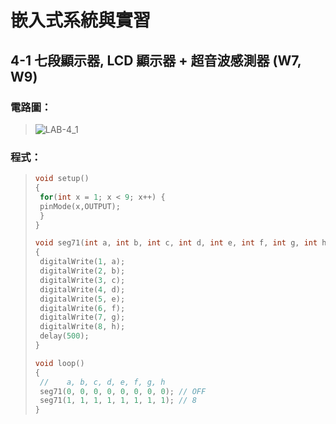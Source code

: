 # 嵌入式系統與實習

## 4-1 七段顯示器, LCD 顯示器 + 超音波感測器 (W7, W9) 

### 電路圖：
> ![LAB-4_1](https://user-images.githubusercontent.com/31268069/137610806-cb647f05-5665-43d8-8ae7-a5f815538590.gif)

### 程式：
> ```c++
>void setup()
>{
>  for(int x = 1; x < 9; x++) {
>  pinMode(x,OUTPUT);
>  }
>}
>
>void seg71(int a, int b, int c, int d, int e, int f, int g, int h)
>{
>  digitalWrite(1, a);
>  digitalWrite(2, b);
>  digitalWrite(3, c);
>  digitalWrite(4, d);
>  digitalWrite(5, e);
>  digitalWrite(6, f);
>  digitalWrite(7, g);
>  digitalWrite(8, h);
>  delay(500);
>}
>
>void loop()
>{
>  //    a, b, c, d, e, f, g, h
>  seg71(0, 0, 0, 0, 0, 0, 0, 0); // OFF
>  seg71(1, 1, 1, 1, 1, 1, 1, 1); // 8
>}
> ```

